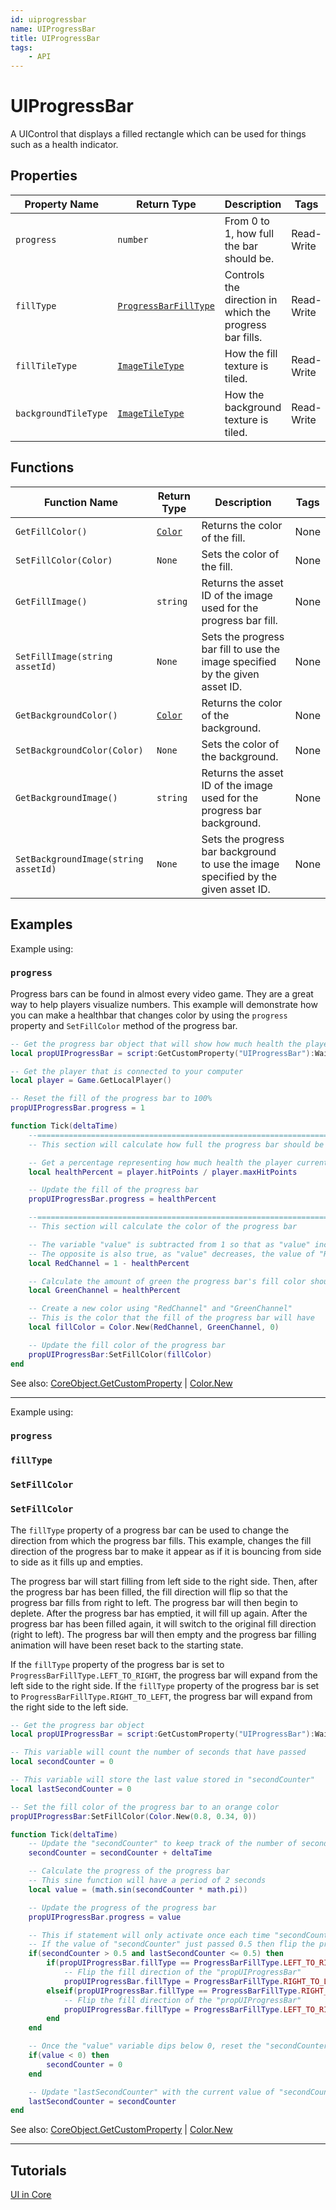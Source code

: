 ```yaml
---
id: uiprogressbar
name: UIProgressBar
title: UIProgressBar
tags:
    - API
---
```


# UIProgressBar

A UIControl that displays a filled rectangle which can be used for things such as a health indicator.

## Properties

| Property Name | Return Type | Description | Tags |
| -------- | ----------- | ----------- | ---- |
| `progress` | `number` | From 0 to 1, how full the bar should be. | Read-Write |
| `fillType` | [`ProgressBarFillType`](enums.md#progressbarfilltype) | Controls the direction in which the progress bar fills. | Read-Write |
| `fillTileType` | [`ImageTileType`](enums.md#imagetiletype) | How the fill texture is tiled. | Read-Write |
| `backgroundTileType` | [`ImageTileType`](enums.md#imagetiletype) | How the background texture is tiled. | Read-Write |

## Functions

| Function Name | Return Type | Description | Tags |
| -------- | ----------- | ----------- | ---- |
| `GetFillColor()` | [`Color`](color.md) | Returns the color of the fill. | None |
| `SetFillColor(Color)` | `None` | Sets the color of the fill. | None |
| `GetFillImage()` | `string` | Returns the asset ID of the image used for the progress bar fill. | None |
| `SetFillImage(string assetId)` | `None` | Sets the progress bar fill to use the image specified by the given asset ID. | None |
| `GetBackgroundColor()` | [`Color`](color.md) | Returns the color of the background. | None |
| `SetBackgroundColor(Color)` | `None` | Sets the color of the background. | None |
| `GetBackgroundImage()` | `string` | Returns the asset ID of the image used for the progress bar background. | None |
| `SetBackgroundImage(string assetId)` | `None` | Sets the progress bar background to use the image specified by the given asset ID. | None |

## Examples

Example using:

### `progress`

Progress bars can be found in almost every video game. They are a great way to help players visualize numbers. This example will demonstrate how you can make a healthbar that changes color by using the ``progress`` property and ``SetFillColor`` method of the progress bar.

```lua
-- Get the progress bar object that will show how much health the player has
local propUIProgressBar = script:GetCustomProperty("UIProgressBar"):WaitForObject()

-- Get the player that is connected to your computer
local player = Game.GetLocalPlayer()

-- Reset the fill of the progress bar to 100%
propUIProgressBar.progress = 1

function Tick(deltaTime)
    --====================================================================================================
    -- This section will calculate how full the progress bar should be based on the health of the player

    -- Get a percentage representing how much health the player currently has
    local healthPercent = player.hitPoints / player.maxHitPoints

    -- Update the fill of the progress bar 
    propUIProgressBar.progress = healthPercent

    --=======================================================================================================
    -- This section will calculate the color of the progress bar

    -- The variable "value" is subtracted from 1 so that as "value" increases, the value of "RedChannel" decreases
    -- The opposite is also true, as "value" decreases, the value of "RedChannel" increases
    local RedChannel = 1 - healthPercent

    -- Calculate the amount of green the progress bar's fill color should have
    local GreenChannel = healthPercent

    -- Create a new color using "RedChannel" and "GreenChannel"
    -- This is the color that the fill of the progress bar will have
    local fillColor = Color.New(RedChannel, GreenChannel, 0)

    -- Update the fill color of the progress bar
    propUIProgressBar:SetFillColor(fillColor)
end
```

See also: [CoreObject.GetCustomProperty](coreobject.md) | [Color.New](color.md)

---

Example using:

### `progress`

### `fillType`

### `SetFillColor`

### `SetFillColor`

The `fillType` property of a progress bar can be used to change the direction from which the progress bar fills. This example, changes the fill direction of the progress bar to make it appear as if it is bouncing from side to side as it fills up and empties.

The progress bar will start filling from left side to the right side. Then, after the progress bar has been filled, the fill direction will flip so that the progress bar fills from right to left. The progress bar will then begin to deplete. After the progress bar has emptied, it will fill up again. After the progress bar has been filled again, it will switch to the original fill direction (right to left). The progress bar will then empty and the progress bar filling animation will have been reset back to the starting state.

If the `fillType` property of the progress bar is set to `ProgressBarFillType.LEFT_TO_RIGHT`, the progress bar will expand from the left side to the right side. If the `fillType` property of the progress bar is set to `ProgressBarFillType.RIGHT_TO_LEFT`, the progress bar will expand from the right side to the left side.

```lua
-- Get the progress bar object
local propUIProgressBar = script:GetCustomProperty("UIProgressBar"):WaitForObject()

-- This variable will count the number of seconds that have passed
local secondCounter = 0

-- This variable will store the last value stored in "secondCounter"
local lastSecondCounter = 0

-- Set the fill color of the progress bar to an orange color
propUIProgressBar:SetFillColor(Color.New(0.8, 0.34, 0))

function Tick(deltaTime)
    -- Update the "secondCounter" to keep track of the number of seconds that have passed
    secondCounter = secondCounter + deltaTime

    -- Calculate the progress of the progress bar
    -- This sine function will have a period of 2 seconds
    local value = (math.sin(secondCounter * math.pi))

    -- Update the progress of the progress bar
    propUIProgressBar.progress = value

    -- This if statement will only activate once each time "secondCounter" passes 0.5
    -- If the value of "secondCounter" just passed 0.5 then flip the progress bar's fill direction
    if(secondCounter > 0.5 and lastSecondCounter <= 0.5) then
        if(propUIProgressBar.fillType == ProgressBarFillType.LEFT_TO_RIGHT) then
            -- Flip the fill direction of the "propUIProgressBar"
            propUIProgressBar.fillType = ProgressBarFillType.RIGHT_TO_LEFT
        elseif(propUIProgressBar.fillType == ProgressBarFillType.RIGHT_TO_LEFT) then
            -- Flip the fill direction of the "propUIProgressBar"
            propUIProgressBar.fillType = ProgressBarFillType.LEFT_TO_RIGHT
        end
    end

    -- Once the "value" variable dips below 0, reset the "secondCounter" variable to 0
    if(value < 0) then
        secondCounter = 0
    end

    -- Update "lastSecondCounter" with the current value of "secondCounter"
    lastSecondCounter = secondCounter
end
```

See also: [CoreObject.GetCustomProperty](coreobject.md) | [Color.New](color.md)

---

## Tutorials

[UI in Core](../references/ui_reference.md)
